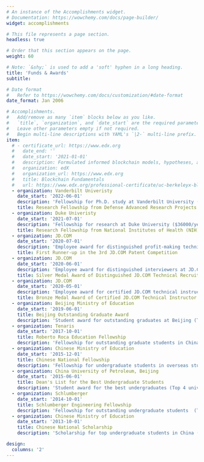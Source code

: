 ```yaml
---
# An instance of the Accomplishments widget.
# Documentation: https://wowchemy.com/docs/page-builder/
widget: accomplishments

# This file represents a page section.
headless: true

# Order that this section appears on the page.
weight: 60

# Note: `&shy;` is used to add a 'soft' hyphen in a long heading.
title: 'Funds & Awards'
subtitle:

# Date format
#   Refer to https://wowchemy.com/docs/customization/#date-format
date_format: Jan 2006

# Accomplishments.
#   Add/remove as many `item` blocks below as you like.
#   `title`, `organization`, and `date_start` are the required parameters.
#   Leave other parameters empty if not required.
#   Begin multi-line descriptions with YAML's `|2-` multi-line prefix.
item:
  # - certificate_url: https://www.edx.org
  #   date_end: ''
  #   date_start: '2021-01-01'
  #   description: Formulated informed blockchain models, hypotheses, and use cases.
  #   organization: edX
  #   organization_url: https://www.edx.org
  #   title: Blockchain Fundamentals
  #   url: https://www.edx.org/professional-certificate/uc-berkeleyx-blockchain-fundamentals
  - organization: Vanderbilt Univeristy
    date_start: '2022-06-01'
    description: 'Fellowship for Ph.D. study at Vanderbilt University (32500$/year)'
    title: Research Fellowship from Defense Advanced Research Projects Agency (DARPA) 
  - organization: Duke Univeristy
    date_start: '2021-07-01'
    description: 'Fellowship for research at Duke University ($36000/year)'
    title: Research Fellowship from National Institutes of Health (NIH)
  - organization: JD.COM
    date_start: '2020-07-01'
    description: 'Employee award for distinguished profit-making technical innovation at JD.COM (Top %0.1 company-wide)'
    title: First Runner-up in the 3rd JD.COM Patent Competition
  - organization: JD.COM
    date_start: '2020-06-01'
    description: 'Employee award for distinguished interviewers at JD.COM (Top %5 company-wide)'
    title: Silver Medal Award of Distinguished JD.COM Technical Recruiter
  - organization: JD.COM
    date_start: '2020-05-01'
    description: 'Employee award for certified JD.COM technical instructor'
    title: Bronze Medal Award of Certified JD.COM Technical Instructor
  - organization: Beijing Ministry of Education
    date_start: '2019-06-01'
    title: Beijing Outstanding Graduate Award
    description: 'Student award for outstanding graduates at Beijing (Top 0.1% nationwide)'
  - organization: Tenaris
    date_start: '2017-10-01'
    title: Roberto Roca Education Fellowship
    description: 'Fellowship for outstanding graduate students in China (Top 10 nationwide)'
  - organization: Chinese Ministry of Education
    date_start: '2015-12-01'
    title: Chinese National Fellowship
    description: 'Fellowship for undergraduate students in overseas study (CA$6000/4 months)'
  - organization: China University of Petroleum, Beijing
    date_start: '2015-06-01'
    title: Dean's List for the Best Undergraduate Students
    description: 'Student award for the best undergraduates (Top 4 university-wide)'
  - organization: Schlumberger
    date_start: '2014-10-01'
    title: Schlumberger Engineering Fellowship
    description: 'Fellowship for outstanding undergraduate students  (Top 8 university-wide)'
  - organization: Chinese Ministry of Education
    date_start: '2013-10-01'
    title: Chinese National Scholarship
    description: 'Scholarship for top undergraduate students in China (Top 0.2% nationwide)'

design:
  columns: '2'
---
```

